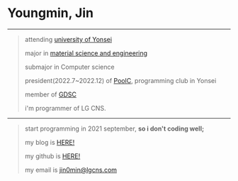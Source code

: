 # Youngmin, Jin   
   
----------------------
   
>attending [university of Yonsei](https://www.yonsei.ac.kr/sc/)
>
>major in [material science and engineering](https://mse.yonsei.ac.kr/mse/index.do)
>
>submajor in Computer science
>
>president(2022.7~2022.12) of [PoolC](https://poolc.org/), programming club in Yonsei
>
>member of [GDSC](https://gdsc.community.dev/yonsei-university-sinchon-campus/)
>
>i'm programmer of LG CNS.
>
   
---------------------   
>start programming in 2021 september, **so i don't coding well;**
>
>my blog is [HERE!](https://velog.io/@jimmy0006)
>
>my github is [HERE!](https://github.com/jimmy0006/)
>
>my email is jin0min@lgcns.com


<!---
jimmy0006/jimmy0006 is a ✨ special ✨ repository because its `README.md` (this file) appears on your GitHub profile.
You can click the Preview link to take a look at your changes.
--->
